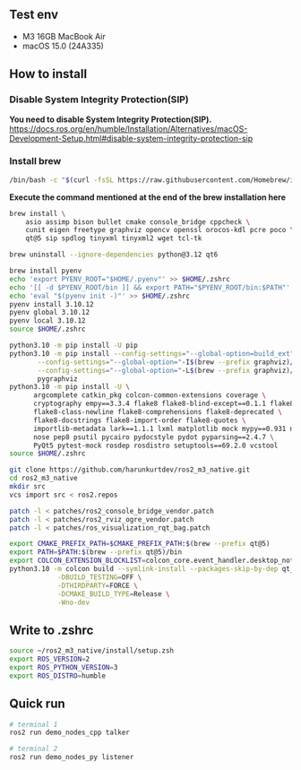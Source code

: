 ## Test env

- M3 16GB MacBook Air
- macOS 15.0 (24A335)

## How to install

### Disable System Integrity Protection(SIP)

**You need to disable System Integrity Protection(SIP).**  <https://docs.ros.org/en/humble/Installation/Alternatives/macOS-Development-Setup.html#disable-system-integrity-protection-sip>

### Install brew

```bash
/bin/bash -c "$(curl -fsSL https://raw.githubusercontent.com/Homebrew/install/HEAD/install.sh)"
```

**Execute the command mentioned at the end of the brew installation here**

```bash
brew install \
    asio assimp bison bullet cmake console_bridge cppcheck \
    cunit eigen freetype graphviz opencv openssl orocos-kdl pcre poco \
    qt@5 sip spdlog tinyxml tinyxml2 wget tcl-tk
```

```bash
brew uninstall --ignore-dependencies python@3.12 qt6
```

```bash
brew install pyenv
echo 'export PYENV_ROOT="$HOME/.pyenv"' >> $HOME/.zshrc
echo '[[ -d $PYENV_ROOT/bin ]] && export PATH="$PYENV_ROOT/bin:$PATH"' >> $HOME/.zshrc
echo 'eval "$(pyenv init -)"' >> $HOME/.zshrc
pyenv install 3.10.12
pyenv global 3.10.12
pyenv local 3.10.12
source $HOME/.zshrc
```

```bash
python3.10 -m pip install -U pip
python3.10 -m pip install --config-settings="--global-option=build_ext" \
       --config-settings="--global-option="-I$(brew --prefix graphviz)/include/"" \
       --config-settings="--global-option="-L$(brew --prefix graphviz)/lib/"" \
       pygraphviz
python3.10 -m pip install -U \
      argcomplete catkin_pkg colcon-common-extensions coverage \
      cryptography empy==3.3.4 flake8 flake8-blind-except==0.1.1 flake8-builtins \
      flake8-class-newline flake8-comprehensions flake8-deprecated \
      flake8-docstrings flake8-import-order flake8-quotes \
      importlib-metadata lark==1.1.1 lxml matplotlib mock mypy==0.931 netifaces \
      nose pep8 psutil pycairo pydocstyle pydot pyparsing==2.4.7 \
      PyQt5 pytest-mock rosdep rosdistro setuptools==69.2.0 vcstool
source $HOME/.zshrc
```

```bash
git clone https://github.com/harunkurtdev/ros2_m3_native.git
cd ros2_m3_native
mkdir src
vcs import src < ros2.repos
```

```bash
patch -l < patches/ros2_console_bridge_vendor.patch
patch -l < patches/ros2_rviz_ogre_vendor.patch
patch -l < patches/ros_visualization_rqt_bag.patch
```

```bash
export CMAKE_PREFIX_PATH=$CMAKE_PREFIX_PATH:$(brew --prefix qt@5)
export PATH=$PATH:$(brew --prefix qt@5)/bin
export COLCON_EXTENSION_BLOCKLIST=colcon_core.event_handler.desktop_notification
python3.10 -m colcon build --symlink-install --packages-skip-by-dep qt_gui_cpp --packages-skip qt_gui_cpp --cmake-args \
            -DBUILD_TESTING=OFF \
            -DTHIRDPARTY=FORCE \
            -DCMAKE_BUILD_TYPE=Release \
            -Wno-dev
```

## Write to .zshrc

```bash
source ~/ros2_m3_native/install/setup.zsh
export ROS_VERSION=2
export ROS_PYTHON_VERSION=3
export ROS_DISTRO=humble
```

## Quick run

```bash
# terminal 1
ros2 run demo_nodes_cpp talker
```

```bash
# terminal 2
ros2 run demo_nodes_py listener
```
